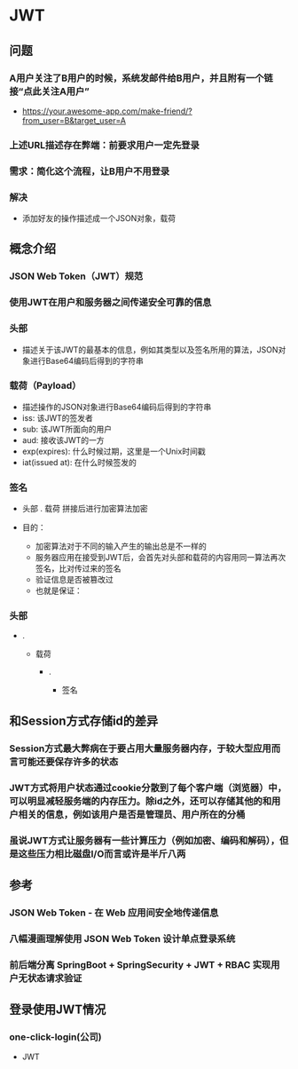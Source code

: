 # JWT

## 问题

### A用户关注了B用户的时候，系统发邮件给B用户，并且附有一个链接“点此关注A用户”

- https://your.awesome-app.com/make-friend/?from_user=B&target_user=A

### 上述URL描述存在弊端：前要求用户一定先登录

### 需求：简化这个流程，让B用户不用登录

### 解决

- 添加好友的操作描述成一个JSON对象，载荷

## 概念介绍

### JSON Web Token（JWT）规范

### 使用JWT在用户和服务器之间传递安全可靠的信息

### 头部

- 描述关于该JWT的最基本的信息，例如其类型以及签名所用的算法，JSON对象进行Base64编码后得到的字符串

### 载荷（Payload）

- 描述操作的JSON对象进行Base64编码后得到的字符串
- iss: 该JWT的签发者
- sub: 该JWT所面向的用户
- aud: 接收该JWT的一方
- exp(expires): 什么时候过期，这里是一个Unix时间戳
- iat(issued at): 在什么时候签发的

### 签名

- 头部 . 载荷 拼接后进行加密算法加密
- 目的：

	- 加密算法对于不同的输入产生的输出总是不一样的
	- 服务器应用在接受到JWT后，会首先对头部和载荷的内容用同一算法再次签名，比对传过来的签名
	- 验证信息是否被篡改过
	- 也就是保证：

### 头部

- .

	- 载荷

		- .

			- 签名

## 和Session方式存储id的差异

### Session方式最大弊病在于要占用大量服务器内存，于较大型应用而言可能还要保存许多的状态

### JWT方式将用户状态通过cookie分散到了每个客户端（浏览器）中，可以明显减轻服务端的内存压力。除id之外，还可以存储其他的和用户相关的信息，例如该用户是否是管理员、用户所在的分桶

### 虽说JWT方式让服务器有一些计算压力（例如加密、编码和解码），但是这些压力相比磁盘I/O而言或许是半斤八两

## 参考

### JSON Web Token - 在 Web 应用间安全地传递信息

### 八幅漫画理解使用 JSON Web Token 设计单点登录系统

### 前后端分离 SpringBoot + SpringSecurity + JWT + RBAC 实现用户无状态请求验证

## 登录使用JWT情况

### one-click-login(公司)

- JWT

